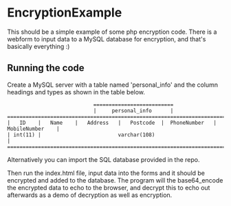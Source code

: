 # EncryptionExample

This should be a simple example of some php encryption code. There is a webform to input data to a MySQL database for encryption, and that's basically everything :)


## Running the code

Create a MySQL server with a table named 'personal_info' and the column headings and types as shown in the table below.

                                ==========================
                                |     personal_info      |
    ========================================================================================
    |   ID    |   Name    |   Address   |   Postcode  |  PhoneNumber   |   MobileNumber    |
    | int(11) |                         varchar(108)                                       |
    ========================================================================================

  Alternatively you can import the SQL database provided in the repo.


  Then run the index.html file, input data into the forms and it should be encrypted and added to the database. The program will the base64_encode the encrypted data to echo to the browser, and decrypt this to echo out afterwards as a demo of decryption as well as encryption.
